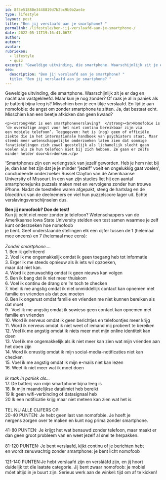 ```yaml
---
id: 8f5e51880e3448819d7b2bc9b0b2ae4e
type: lifestyle
layout: post
title: "Ben jij verslaafd aan je smartphone? "
permalink: /lifestyle/ben-jij-verslaafd-aan-je-smartphone-/
date: 2022-05-11T19:16:41.067Z
author: 
auteur:  
avatar: 
rubrieken:
  - lifestyle
  - quiz
excerpt: "Geweldige uitvinding, die smartphone. Waarschijnlijk zit je er dag en nacht aan vastgekleefd. Maar kun je nog zonder? Of raak je al in paniek als je batterij bijna leeg is? Misschien ben je een tikje verslaafd. En lijd je aan nomofobie: de angst om zonder smartphone te zitten. Ja, dat bestaat echt. Misschien kan een beetje afkicken dan geen kwaad?  "
seo:
  description: "Ben jij verslaafd aan je smartphone? "
  title: "Ben jij verslaafd aan je smartphone? "
---
```

Geweldige uitvinding, die smartphone. Waarschijnlijk zit je er dag en nacht aan vastgekleefd. Maar kun je nog zonder? Of raak je al in paniek als je batterij bijna leeg is? Misschien ben je een tikje verslaafd. En lijd je aan nomofobie: de angst om zonder smartphone te zitten. Ja, dat bestaat echt. Misschien kan een beetje afkicken dan geen kwaad?  

    <p><strong>Wat is een smartphoneverslaving?  </strong><br>Nomofobie is ‘de overmatige angst voor het niet continu bereikbaar zijn via een mobiele telefoon’. Toegegeven: het is (nog) geen of officiële ziekte die in het internationale handboek van psychiaters staat. Maar steeds meer wetenschappelijke onderzoeken laten zien dat sommige fanatiekelingen zich zowel geestelijk als lichamelijk slecht gaan voelen als ze hun telefoon niet bij zich hebben. Ze gaan er zelfs minder helder door<br>denken.</p>
<p>‘Smartphones zijn een verlengstuk van jezelf geworden. Heb je hem niet bij je, dan kan het zijn dat je je minder “jezelf” voelt en ongelukkig gaat voelen’, concludeerde onderzoeker Russel Clayton van de Amerikaanse University of Missouri. In een van zijn studies liet hij een aantal smartphonejunks puzzels maken met en vervolgens zonder hun trouwe iPhone. Nadat de toestellen waren afgepakt, steeg de hartslag en de bloeddruk van de deelnemers en viel hun puzzelscore lager uit. Echte verslavingsverschijnselen dus.</p>
<p><strong>Ben jij nomofoob? Doe de test! </strong><br>Kun jij echt niet meer zonder je telefoon? Wetenschappers van de Amerikaanse Iowa State University stelden een test samen waarmee je zelf kunt onderzoeken hoe nomofoob<br>je bent. Geef onderstaande stellingen elk een cijfer tussen de 1 (helemaal mee oneens) en 7 (helemaal mee eens):<br><br><em>Zonder smartphone....</em><br>1. Ben ik geïrriteerd<br>2. Voel ik me ongemakkelijk omdat ik geen toegang heb tot informatie<br>3. Erger ik me steeds opnieuw als ik iets wil opzoeken,<br>maar dat niet kan.<br>4. Word ik zenuwachtig omdat ik geen nieuws kan volgen<br>5. Ben ik bang dat ik niet meer thuiskom<br>6. Voel ik continu de drang om ’m toch te checken<br>7. Voel ik me angstig omdat ik niet onmiddellijk contact kan opnemen met familie en vrienden als dat zou moeten<br>8. Ben ik ongerust omdat familie en vrienden me niet kunnen bereiken als dat moet<br>9.  Voel ik me angstig omdat ik sowieso geen contact kan opnemen met familie en vrienden<br>10. Word ik nerveus omdat ik geen berichtjes en telefoontjes meer krijg<br>11. Word ik nerveus omdat ik niet weet of iemand mij probeert te bereiken<br>12. Voel ik me angstig omdat ik niets meer met mijn online identiteit kan doen<br>13. Voel ik me ongemakkelijk als ik niet meer kan zien wat mijn vrienden aan het doen zijn<br>14. Word ik onrustig omdat ik mijn social-media-notificaties niet kan checken<br>15. Voel ik me angstig omdat ik mijn e-mails niet kan lezen<br>16. Weet ik niet meer wat ik moet doen<br><br><em>Ik raak in paniek als...</em><br>17. De batterij van mijn smartphone bijna leeg is<br>18. Ik mijn maandelijkse datalimiet heb bereikt<br>19 Ik geen wifi-verbinding of datasignaal heb<br>20 Ik een notificatie krijg maar niet meteen kan zien wat het is<br><br>TEL NU ALLE CIJFERS OP:<br>20-40 PUNTEN: Je hebt geen last van nomofobie. Je hoeft je nergens zorgen over te maken en kunt nog prima zonder smartphone.</p>
<p>41-80 PUNTEN: Je krijgt het wat benauwd zonder telefoon, maar maakt er dan geen groot probleem van en weet jezelf al snel te herpakken.<br><br>81-120 PUNTEN: Je bent verslaafd, kijkt continu of je berichten hebt en wordt zenuwachtig zonder smartphone: je bent licht nomofoob<br><br>121-140 PUNTEN:Je hebt verslaafd zijn en verslááfd zijn, en jij hoort duidelijk tot die laatste categorie. Jij bent zwaar nomofoob: je mobiel móet altijd in je buurt zijn. Serieus werk aan de winkel: tijd om af te kicken!</p>  
